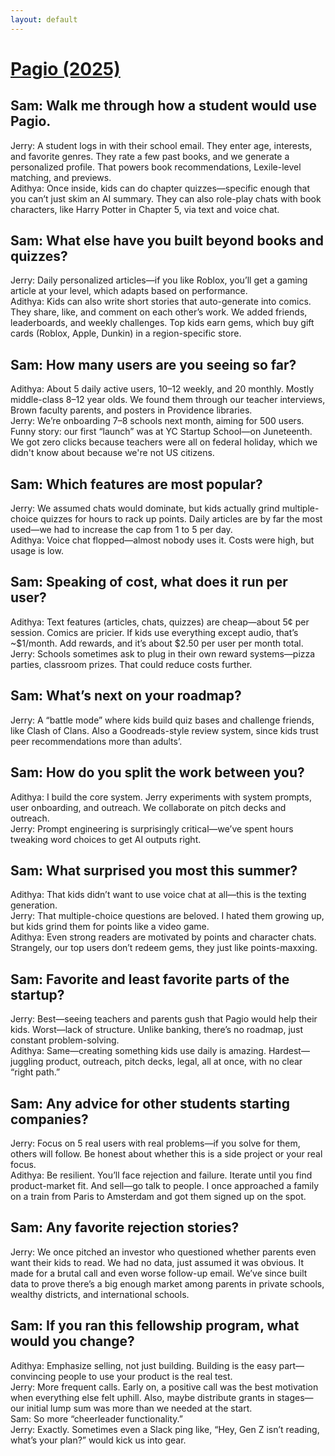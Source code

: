 ```yaml
---
layout: default
---
```


# [Pagio (2025)](https://pagio.app)

## Sam: Walk me through how a student would use Pagio.
Jerry: A student logs in with their school email. They enter age, interests, and favorite genres. They rate a few past books, and we generate a personalized profile. That powers book recommendations, Lexile-level matching, and previews.  
Adithya: Once inside, kids can do chapter quizzes—specific enough that you can’t just skim an AI summary. They can also role-play chats with book characters, like Harry Potter in Chapter 5, via text and voice chat.

## Sam: What else have you built beyond books and quizzes?
Jerry: Daily personalized articles—if you like Roblox, you’ll get a gaming article at your level, which adapts based on performance.  
Adithya: Kids can also write short stories that auto-generate into comics. They share, like, and comment on each other’s work. We added friends, leaderboards, and weekly challenges. Top kids earn gems, which buy gift cards (Roblox, Apple, Dunkin) in a region-specific store.  

## Sam: How many users are you seeing so far?
Adithya: About 5 daily active users, 10–12 weekly, and 20 monthly. Mostly middle-class 8–12 year olds. We found them through our teacher interviews, Brown faculty parents, and posters in Providence libraries.  
Jerry: We’re onboarding 7–8 schools next month, aiming for 500 users. Funny story: our first “launch” was at YC Startup School—on Juneteenth. We got zero clicks because teachers were all on federal holiday, which we didn't know about because we're not US citizens.

## Sam: Which features are most popular?
Jerry: We assumed chats would dominate, but kids actually grind multiple-choice quizzes for hours to rack up points. Daily articles are by far the most used—we had to increase the cap from 1 to 5 per day.  
Adithya: Voice chat flopped—almost nobody uses it. Costs were high, but usage is low.  

## Sam: Speaking of cost, what does it run per user?
Adithya: Text features (articles, chats, quizzes) are cheap—about 5¢ per session. Comics are pricier. If kids use everything except audio, that’s ~$1/month. Add rewards, and it’s about $2.50 per user per month total.
Jerry: Schools sometimes ask to plug in their own reward systems—pizza parties, classroom prizes. That could reduce costs further.  

## Sam: What’s next on your roadmap?
Jerry: A “battle mode” where kids build quiz bases and challenge friends, like Clash of Clans. Also a Goodreads-style review system, since kids trust peer recommendations more than adults’.  

## Sam: How do you split the work between you?
Adithya: I build the core system. Jerry experiments with system prompts, user onboarding, and outreach. We collaborate on pitch decks and outreach.  
Jerry: Prompt engineering is surprisingly critical—we’ve spent hours tweaking word choices to get AI outputs right.  

## Sam: What surprised you most this summer?
Adithya: That kids didn’t want to use voice chat at all—this is the texting generation.  
Jerry: That multiple-choice questions are beloved. I hated them growing up, but kids grind them for points like a video game.  
Adithya: Even strong readers are motivated by points and character chats. Strangely, our top users don’t redeem gems, they just like points-maxxing.  

## Sam: Favorite and least favorite parts of the startup?
Jerry: Best—seeing teachers and parents gush that Pagio would help their kids. Worst—lack of structure. Unlike banking, there’s no roadmap, just constant problem-solving.  
Adithya: Same—creating something kids use daily is amazing. Hardest—juggling product, outreach, pitch decks, legal, all at once, with no clear “right path.”  

## Sam: Any advice for other students starting companies?
Jerry: Focus on 5 real users with real problems—if you solve for them, others will follow. Be honest about whether this is a side project or your real focus.  
Adithya: Be resilient. You’ll face rejection and failure. Iterate until you find product-market fit. And sell—go talk to people. I once approached a family on a train from Paris to Amsterdam and got them signed up on the spot.  

## Sam: Any favorite rejection stories?
Jerry: We once pitched an investor who questioned whether parents even want their kids to read. We had no data, just assumed it was obvious. It made for a brutal call and even worse follow-up email. We’ve since built data to prove there’s a big enough market among parents in private schools, wealthy districts, and international schools.  

## Sam: If you ran this fellowship program, what would you change?
Adithya: Emphasize selling, not just building. Building is the easy part—convincing people to use your product is the real test.  
Jerry: More frequent calls. Early on, a positive call was the best motivation when everything else felt uphill. Also, maybe distribute grants in stages—our initial lump sum was more than we needed at the start.  
Sam: So more “cheerleader functionality.”  
Jerry: Exactly. Sometimes even a Slack ping like, “Hey, Gen Z isn’t reading, what’s your plan?” would kick us into gear.  

